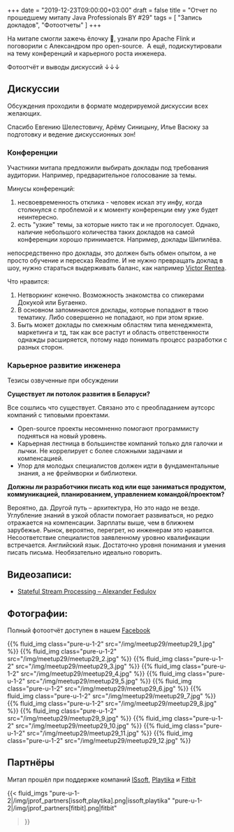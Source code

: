 +++
date = "2019-12-23T09:00:00+03:00"
draft = false
title = "Отчет по прошедшему митапу Java Professionals BY #29"
tags = [
    "Запись докладов",
    "Фотоотчеты"
]
+++

На митапе смогли зажечь ёлочку 🎄, узнали про Apache Flink и поговорили с Александром про open-source.  
А ещё, подискутировали на тему конференций и карьерного роста инженера.  

Фотоотчёт и выводы дискуссий ↓↓↓

<!--more-->
## Дискуссии
Обсуждения проходили в формате модерируемой дискуссии всех желающих.

Спасибо Евгению Шелестовичу, Арёму Синицыну, Илье Васюку за подготовку и ведение дискуссионных зон! 
  
### Конференции
Участники митапа предложили выбирать доклады под требования аудитории. Например, предварительное голосование за темы. 

Минусы конференций:
 
1. несвоевременность отклика - человек искал эту инфу, когда столкнулся с проблемой и к моменту конференции ему уже будет неинтересно.  
2. есть "узкие" темы, за которые никто так и не проголосует. Однако, наличие небольшого количества таких докладов на самой конференции хорошо принимается. 
Например, доклады Шипилёва. 

непосредственно про доклады, это должен быть обмен опытом, а не просто обучение и пересказ Readme. 
И не нужно превращать доклад в шоу, нужно стараться выдерживать баланс, как например [Victor Rentea](https://www.youtube.com/watch?v=1Z_h55jMe-M). 

Что нравится:
 
1. Нетворкинг конечно. Возможность знакомства со спикерами Докукой или Бугаенко. 
2. В основном запоминаются доклады, которые попадают в твою тематику. Либо совершенно не попадают, но при этом яркие.
3. Быть может доклады по смежным областям типа менеджмента, маркетинга и тд,
 так как все растут и область ответственности однажды расширяется, потому надо понимать процесс разработки с разных сторон.

### Карьерное развитие инженера
Тезисы озвученные при обсуждении

**Существует ли потолок развития в Беларуси?**

Все сошлись что существует. Связано это с преобладанием аутсорс компаний с типовыми проектами.
* Open-source проекты несомненно помогают программисту подняться на новый уровень.
* Карьерная лестница в большинстве компаний только для галочки и лычки. Не коррелирует с более сложными задачами и компенсацией.
* Упор для молодых специалистов должен идти в фундаментальные знания, а не фреймворки и библиотеки.

**Должны ли разработчики писать код или еще заниматься продуктом, коммуникацией, планированием, управлением командой/проектом?**

Вероятно, да. Другой путь – архитектура, Но это надо не везде. Углубление знаний в узкой области помогает развиваться, 
но редко отражается на компенсации. Зарплаты выше, чем в ближнем зарубежье. Рынок, вероятно, перегрет, но инженерам это нравится.
Несоответствие специалистов заявленному уровню квалификации встречается. Английский язык. Достаточно уровня понимания и умения писать письма. Необязательно идеально говорить.

## Видеозаписи:

 * [Stateful Stream Processing – Alexander Fedulov](https://youtu.be/qMYp5CKGshw)

## Фотографии:

Полный фотоотчёт доступен в нашем [Facebook](https://www.facebook.com/pg/javaprofessionalsby/photos/?tab=album&album_id=2053420718094849)

<div class="post_photos">
{{% fluid_img class="pure-u-1-2" src="/img/meetup29/meetup29_1.jpg" %}}
{{% fluid_img class="pure-u-1-2" src="/img/meetup29/meetup29_2.jpg" %}}
{{% fluid_img class="pure-u-1-2" src="/img/meetup29/meetup29_3.jpg" %}}
{{% fluid_img class="pure-u-1-2" src="/img/meetup29/meetup29_4.jpg" %}}
{{% fluid_img class="pure-u-1-2" src="/img/meetup29/meetup29_5.jpg" %}}
{{% fluid_img class="pure-u-1-2" src="/img/meetup29/meetup29_6.jpg" %}}
{{% fluid_img class="pure-u-1-2" src="/img/meetup29/meetup29_7.jpg" %}}
{{% fluid_img class="pure-u-1-2" src="/img/meetup29/meetup29_8.jpg" %}}
{{% fluid_img class="pure-u-1-2" src="/img/meetup29/meetup29_9.jpg" %}}
{{% fluid_img class="pure-u-1-2" src="/img/meetup29/meetup29_10.jpg" %}}
{{% fluid_img class="pure-u-1-2" src="/img/meetup29/meetup29_11.jpg" %}}
{{% fluid_img class="pure-u-1-2" src="/img/meetup29/meetup29_12.jpg" %}}
</div>

## Партнёры

Митап прошёл при поддержке компаний [ISsoft](http://www.issoft.by), [Playtika](https://www.playtika.com/) и [Fitbit](https://www.fitbit.com/home)

{{< fluid_imgs
  "pure-u-1-2|/img/jprof_partners[issoft,playtika].png|issoft,playtika"
  "pure-u-1-2|/img/jprof_partners[fitbit].png|fitbit"
>}}
